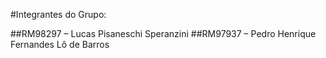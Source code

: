 #Integrantes do Grupo:

##RM98297 – Lucas Pisaneschi Speranzini
##RM97937 – Pedro Henrique Fernandes Lô de Barros